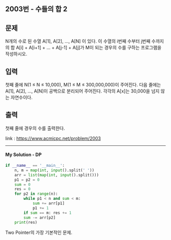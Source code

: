 ## 2003번 - 수들의 합 2

## 문제

N개의 수로 된 수열 A[1], A[2], …, A[N] 이 있다. 이 수열의 i번째 수부터 j번째 수까지의 합 A[i] + A[i+1] + … + A[j-1] + A[j]가 M이 되는 경우의 수를 구하는 프로그램을 작성하시오.

## 입력

첫째 줄에 N(1 ≤ N ≤ 10,000), M(1 ≤ M ≤ 300,000,000)이 주어진다. 다음 줄에는 A[1], A[2], …, A[N]이 공백으로 분리되어 주어진다. 각각의 A[x]는 30,000을 넘지 않는 자연수이다.

## 출력

첫째 줄에 경우의 수를 출력한다.



link : https://www.acmicpc.net/problem/2003

---

#### My Solution -  DP

```python
if __name__ == '__main__':
    n, m = map(int, input().split(' '))
    arr = list(map(int, input().split()))
    p1 = p2 = 0
    sum = 0
    res = 0
    for p2 in range(n):
        while p1 < n and sum < m:
            sum += arr[p1]
            p1 += 1
        if sum == m: res += 1
        sum -= arr[p2]
    print(res)

```

Two Pointer의 가장 기본적인 문제.